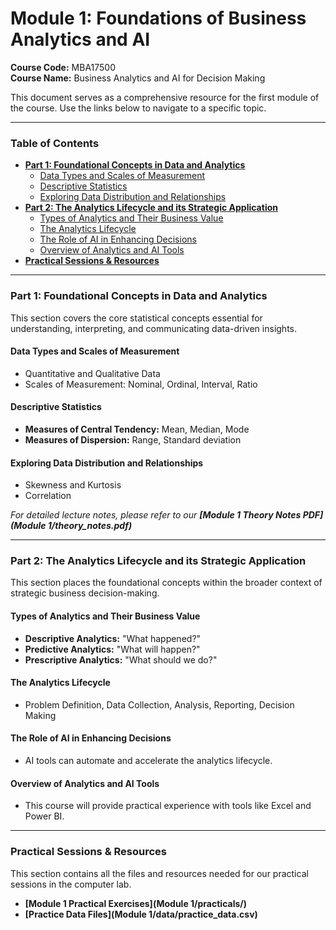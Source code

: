 # Module 1: Foundations of Business Analytics and AI

**Course Code:** MBA17500  
**Course Name:** Business Analytics and AI for Decision Making

This document serves as a comprehensive resource for the first module of the course. Use the links below to navigate to a specific topic.

---

### Table of Contents

- [**Part 1: Foundational Concepts in Data and Analytics**](#part-1-foundational-concepts-in-data-and-analytics)
    - [Data Types and Scales of Measurement](#data-types-and-scales-of-measurement)
    - [Descriptive Statistics](#descriptive-statistics)
    - [Exploring Data Distribution and Relationships](#exploring-data-distribution-and-relationships)
- [**Part 2: The Analytics Lifecycle and its Strategic Application**](#part-2-the-analytics-lifecycle-and-its-strategic-application)
    - [Types of Analytics and Their Business Value](#types-of-analytics-and-their-business-value)
    - [The Analytics Lifecycle](#the-analytics-lifecycle)
    - [The Role of AI in Enhancing Decisions](#the-role-of-ai-in-enhancing-decisions)
    - [Overview of Analytics and AI Tools](#overview-of-analytics-and-ai-tools)
- [**Practical Sessions & Resources**](#practical-sessions-resources)

---

<a name="part-1-foundational-concepts-in-data-and-analytics"></a>
### Part 1: Foundational Concepts in Data and Analytics

This section covers the core statistical concepts essential for understanding, interpreting, and communicating data-driven insights.

<a name="data-types-and-scales-of-measurement"></a>
#### Data Types and Scales of Measurement
- Quantitative and Qualitative Data
- Scales of Measurement: Nominal, Ordinal, Interval, Ratio

<a name="descriptive-statistics"></a>
#### Descriptive Statistics
- **Measures of Central Tendency:** Mean, Median, Mode
- **Measures of Dispersion:** Range, Standard deviation

<a name="exploring-data-distribution-and-relationships"></a>
#### Exploring Data Distribution and Relationships
- Skewness and Kurtosis
- Correlation

_For detailed lecture notes, please refer to our **[Module 1 Theory Notes PDF](Module 1/theory_notes.pdf)**_

---

<a name="part-2-the-analytics-lifecycle-and-its-strategic-application"></a>
### Part 2: The Analytics Lifecycle and its Strategic Application

This section places the foundational concepts within the broader context of strategic business decision-making.

<a name="types-of-analytics-and-their-business-value"></a>
#### Types of Analytics and Their Business Value
- **Descriptive Analytics:** "What happened?"
- **Predictive Analytics:** "What will happen?"
- **Prescriptive Analytics:** "What should we do?"

<a name="the-analytics-lifecycle"></a>
#### The Analytics Lifecycle
- Problem Definition, Data Collection, Analysis, Reporting, Decision Making

<a name="the-role-of-ai-in-enhancing-decisions"></a>
#### The Role of AI in Enhancing Decisions
- AI tools can automate and accelerate the analytics lifecycle.

<a name="overview-of-analytics-and-ai-tools"></a>
#### Overview of Analytics and AI Tools
- This course will provide practical experience with tools like Excel and Power BI.

---

<a name="practical-sessions-resources"></a>
### Practical Sessions & Resources

This section contains all the files and resources needed for our practical sessions in the computer lab.

- **[Module 1 Practical Exercises](Module 1/practicals/)**
- **[Practice Data Files](Module 1/data/practice_data.csv)**
